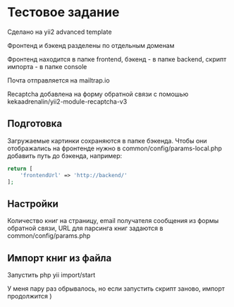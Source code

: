 # Тестовое задание

<p>Сделано на yii2 advanced template</p>

<p>Фронтенд и бэкенд разделены по отдельным доменам</p>
<p>Фронтенд находится в папке frontend, бэкенд - в папке backend, скрипт импорта - в папке console</p>
<p>Почта отправляется на mailtrap.io</p>
<p>Recaptcha добавлена на форму обратной связи с помошью kekaadrenalin/yii2-module-recaptcha-v3</p>

## Подготовка

<p>Загружаемые картинки сохраняются в папке бэкенда. Чтобы они отображались на фронтенде нужно в common/config/params-local.php добавить путь до бэкенда, например:</p>

```php
return [
    'frontendUrl' => 'http://backend/'
];
```

## Настройки

<p>Количество книг на страницу, email получателя сообщения из формы обратной связи, URL для парсинга книг задаются в common/config/params.php</p>

## Импорт книг из файла

<p>Запустить php yii import/start</p>
<p>У меня пару раз обрывалось, но если запустить скрипт заново, импорт продолжится )</p>
